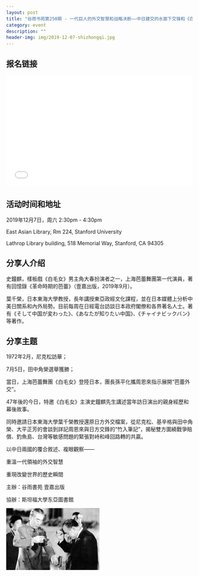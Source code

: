 ```yaml
---
layout: post
title: "谷雨书苑第250期 - 一代巨人的外交智慧和战略决断——中日建交的水面下交锋和《白毛女》芭蕾外交 by 史钟麒、叶千荣"
category: event
description: ""
header-img: img/2019-12-07-shizhongqi.jpg
---
```


## 报名链接
<div style="width:100%; text-align:left;" ><iframe src="//eventbrite.com/tickets-external?eid=83302476951&ref=etckt" frameborder="0" height="300" width="100%" vspace="0" hspace="0" marginheight="5" marginwidth="5" scrolling="auto" allowtransparency="true"></iframe></div>

## 活动时间和地址
2019年12月7日，周六 2:30pm - 4:30pm

East Asian Library, Rm 224, Stanford University

Lathrop Library building, 518 Memorial Way, Stanford, CA 94305

## 分享人介绍
史鐘麒，樣板戲《⽩⽑女》男主⾓⼤春扮演者之⼀，上海芭蕾舞團第⼀代演員，著有回憶錄《⾰命時期的芭蕾》（壹嘉出版，2019年9⽉）。

葉千榮，⽇本東海⼤學教授，⾧年講授東亞政經⽂化課程，並在⽇本媒體上分析中美⽇關系和內外局勢。⽬前每周在⽇經電台訪談⽇本政府閣僚和各界著名⼈⼠。著有《そして中国が変わった》、《あなたが知りたい中国》、《チャイナビックバン》等著作。

## 分享主题
1972年2⽉，尼克松訪華；  

7⽉5⽇，⽥中⾓榮選舉獲勝；   

當⽇，上海芭蕾舞團《⽩⽑⼥》登陸⽇本，團⾧孫平化攜周恩來指⽰展開“芭蕾外交”。   

47年後的今⽇，特邀《⽩⽑⼥》主演史鐘麒先⽣講述當年訪⽇演出的親⾝經歷和幕後故事。

同時邀請⽇本東海⼤學葉千榮教授還原⽇⽅外交檔案，從尼克松、基⾟格與⽥中⾓榮、⼤平正芳的會談到詳記周恩來與⽇⽅交鋒的“⽵⼊筆記”，揭秘雙⽅圍繞戰爭賠償、釣⿂島、台灣等敏感問題的緊張對峙和峰回路轉的共贏。

以中⽇兩國的覆合敘述、複眼觀察——        

重溫⼀代領袖的外交智慧       

重現改變世界的歷史瞬間


主辦：⾕雨書苑  壹嘉出版 

協辦：斯坦福⼤學东亞圖書館

<img src="/img/2019-12-07-shizhongqi-2.jpg" align="center" width="50%" >
 
